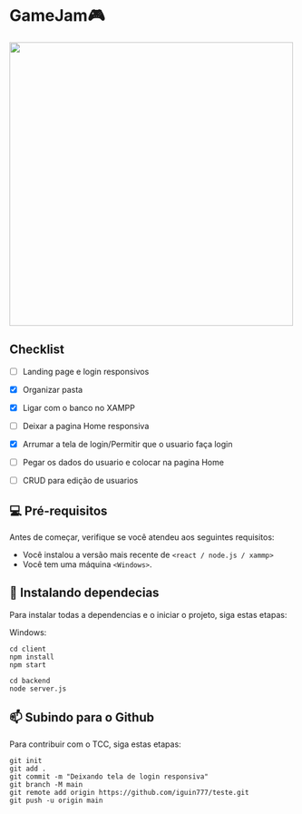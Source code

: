 # GameJam🎮
<img src="https://user-images.githubusercontent.com/74038190/212750155-3ceddfbd-19d3-40a3-87af-8d329c8323c4.gif" width="500">

## Checklist 

- [ ] Landing page e login responsivos
- [x] Organizar pasta
- [x] Ligar com o banco no XAMPP
- [ ] Deixar a pagina Home responsiva
- [x] Arrumar a tela de login/Permitir que o usuario faça login
- [ ] Pegar os dados do usuario e colocar na pagina Home
- [ ] CRUD para edição de usuarios 


## 💻 Pré-requisitos

Antes de começar, verifique se você atendeu aos seguintes requisitos:

- Você instalou a versão mais recente de `<react / node.js / xammp>`
- Você tem uma máquina `<Windows>`. 

## 🚀 Instalando dependecias

Para instalar todas a dependencias e o iniciar o projeto, siga estas etapas:


Windows:

```
cd client   
npm install    
npm start 

cd backend
node server.js
```

## 📫 Subindo para o Github

Para contribuir com o TCC, siga estas etapas:
```
git init  
git add .  
git commit -m "Deixando tela de login responsiva"  
git branch -M main  
git remote add origin https://github.com/iguin777/teste.git  
git push -u origin main  
```

